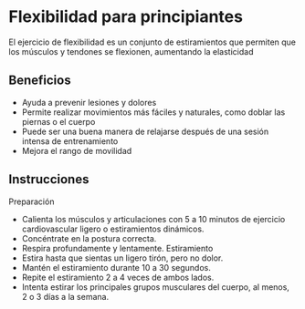 # Flexibilidad para principiantes

El ejercicio de flexibilidad es un conjunto de estiramientos que permiten que los músculos y tendones se flexionen, aumentando la elasticidad

## Beneficios
- Ayuda a prevenir lesiones y dolores
- Permite realizar movimientos más fáciles y naturales, como doblar las piernas o el cuerpo
- Puede ser una buena manera de relajarse después de una sesión intensa de entrenamiento
- Mejora el rango de movilidad

## Instrucciones
Preparación 
- Calienta los músculos y articulaciones con 5 a 10 minutos de ejercicio cardiovascular ligero o estiramientos dinámicos.
- Concéntrate en la postura correcta.
- Respira profundamente y lentamente.
Estiramiento
- Estira hasta que sientas un ligero tirón, pero no dolor. 
- Mantén el estiramiento durante 10 a 30 segundos. 
- Repite el estiramiento 2 a 4 veces de ambos lados. 
- Intenta estirar los principales grupos musculares del cuerpo, al menos, 2 o 3 días a la semana. 